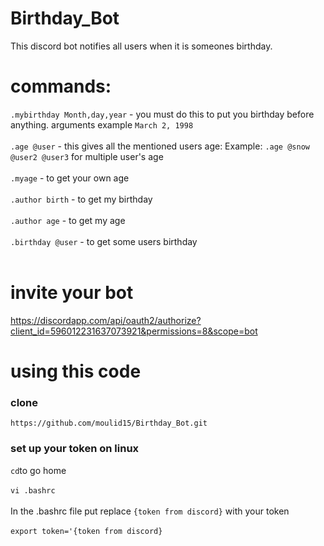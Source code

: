 # Birthday_Bot
This discord bot notifies all users when it is someones birthday.

# commands:
`.mybirthday Month,day,year` - you must do this to put you birthday before anything. arguments example `March 2, 1998`<br /> <br />
`.age @user` - this gives all the mentioned users age: Example: `.age @snow @user2 @user3` for multiple user's age <br /> <br />
`.myage` - to get your own age <br /> <br />
`.author birth` - to get my birthday <br /> <br />
`.author age` - to get my age <br /> <br />
`.birthday @user` - to get some users birthday <br /> <br />

# invite your bot
https://discordapp.com/api/oauth2/authorize?client_id=596012231637073921&permissions=8&scope=bot

# using this code

### clone <br />
```https://github.com/moulid15/Birthday_Bot.git``` 

### set up your token on linux  <br />
`` cd ``to go home <br /> <br />
```vi .bashrc```<br /> <br />
In the .bashrc file put replace `{token from discord}` with your token <br /> <br />
```export token='{token from discord}``` <br />

